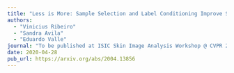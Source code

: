 ```yaml
---
title: "Less is More: Sample Selection and Label Conditioning Improve Skin Lesion Segmentation"
authors:
  - "Vinicius Ribeiro"
  - "Sandra Avila"
  - "Eduardo Valle"
journal: "To be published at ISIC Skin Image Analysis Workshop @ CVPR 2020"
date: 2020-04-28
pub_url: https://arxiv.org/abs/2004.13856
---
```

